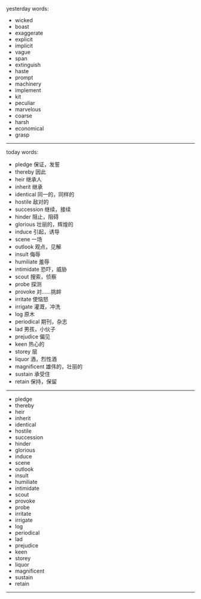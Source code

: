 yesterday words:
- wicked
- boast
- exaggerate
- explicit
- implicit
- vague
- span
- extinguish
- haste
- prompt
- machinery
- implement
- kit
- peculiar
- marvelous
- coarse
- harsh
- economical
- grasp
---
today words:
- pledge  保证，发誓
- thereby   因此
- heir   继承人
- inherit  继承
- identical  同一的，同样的
- hostile  敌对的
- succession  继续，接续
- hinder  阻止，阻碍
- glorious  壮丽的，辉煌的
- induce  引起，诱导
- scene  一场
- outlook  观点，见解
- insult  侮辱
- humiliate  羞辱
- intimidate   恐吓，威胁
- scout  搜索，侦察
- probe  探测
- provoke  对……挑衅
- irritate  使恼怒
- irrigate  灌溉，冲洗
- log  原木
- periodical  期刊，杂志
- lad  男孩，小伙子
- prejudice  偏见
- keen  热心的
- storey  层
- liquor  酒，烈性酒
- magnificent  雄伟的，壮丽的
- sustain  承受住
- retain  保持，保留
---
- pledge
- thereby
- heir
- inherit
- identical
- hostile
- succession
- hinder
- glorious
- induce
- scene
- outlook
- insult
- humiliate
- intimidate
- scout
- provoke
- probe
- irritate
- irrigate
- log
- periodical
- lad
- prejudice
- keen
- storey
- liquor
- magnificent
- sustain
- retain
---
